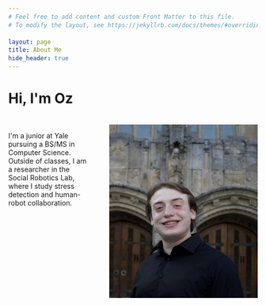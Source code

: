```yaml
---
# Feel free to add content and custom Front Matter to this file.
# To modify the layout, see https://jekyllrb.com/docs/themes/#overriding-theme-defaults

layout: page
title: About Me
hide_header: true
---
```

# Hi, I'm Oz
<br>
<div style="display: flex; align-items: flex-start;">
  <p style="margin-right: 40px;">I'm a junior at Yale pursuing a BS/MS in Computer Science.
  Outside of classes, I am a researcher in the Social Robotics Lab, where I
  study stress detection and human-robot collaboration.</p>
  <img src="assets/images/headshot.jpeg" alt="Image description" style="width: 300px;">
</div>
